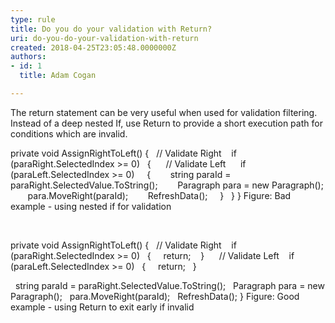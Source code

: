```yaml
---
type: rule
title: Do you do your validation with Return?
uri: do-you-do-your-validation-with-return
created: 2018-04-25T23:05:48.0000000Z
authors:
- id: 1
  title: Adam Cogan

---
```


The return statement can be very useful when used for validation filtering.
Instead of a deep nested If, use Return to provide a short execution path for conditions which are invalid.
 
private void AssignRightToLeft()
{
  // Validate Right 
  if (paraRight.SelectedIndex &gt;= 0)
  { 
    // Validate Left 
    if (paraLeft.SelectedIndex &gt;= 0)
    {
       string paraId = paraRight.SelectedValue.ToString();
       Paragraph para = new Paragraph();
       para.MoveRight(paraId);
       RefreshData();
    }
  }
}​
Figure: Bad example - using nested if for validation

​

private void AssignRightToLeft()
{
  // Validate Right 
  if (paraRight.SelectedIndex &gt;= 0)
  {
    return; 
  }
  
  // Validate Left 
  if (paraLeft.SelectedIndex &gt;= 0)
  {
    return;
  }

  string paraId = paraRight.SelectedValue.ToString();
  Paragraph para = new Paragraph();
  para.MoveRight(paraId);
  RefreshData();
}
Figure: Good example - using Return to exit early if invalid ​
